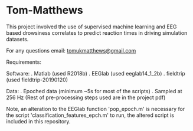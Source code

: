 # Tom-Matthews

This project involved the use of supervised machine learning and EEG based drowsiness correlates to predict reaction times in driving simulation datasets.

For any questions email: tomukmatthews@gmail.com

Requirements:

Software:
. Matlab (used R2018b)
. EEGlab (used eeglab14_1_2b)
. fieldtrip (used fieldtrip-20190120)

Data:
. Epoched data (minimum ~5s for most of the scripts)
. Sampled at 256 Hz
(Rest of pre-processing steps used are in the project pdf)

Note, an alteration to the EEGlab function 'pop_epoch.m' is necessary for the script 'classification_features_epch.m' to run, the altered script is included in this repository.

